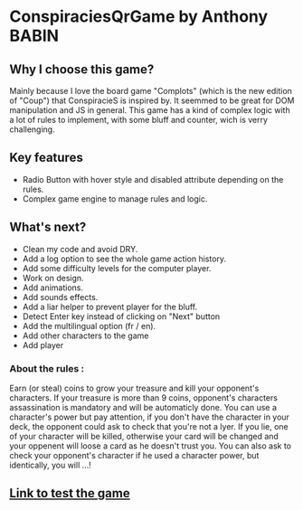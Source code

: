# ConspiraciesQrGame by Anthony BABIN

## Why I choose this game?

Mainly because I love the board game "Complots" (which is the new edition of "Coup") that ConspiracieS is inspired by.
It seemmed to be great for DOM manipulation and JS in general. 
This game has a kind of complex logic with a lot of rules to implement, with some bluff and counter, wich is verry challenging.

## Key features

- Radio Button with hover style and disabled attribute depending on the rules.
- Complex game engine to manage rules and logic.

## What's next?

- Clean my code and avoid DRY.
- Add a log option to see the whole game action history.
- Add some difficulty levels for the computer player.
- Work on design.
- Add animations.
- Add sounds effects.
- Add a liar helper to prevent player for the bluff.
- Detect Enter key instead of clicking on "Next" button
- Add the multilingual option (fr / en).
- Add other characters to the game
- Add player


### About the rules :
Earn (or steal) coins to grow your treasure and kill your opponent's characters.
If your treasure is more than 9 coins, opponent's characters assassination is mandatory and will be automaticly done.
You can use a character's power but pay attention, if you don't have the character in your deck, the opponent could ask to check that you're not a lyer. If you lie, one of your character will be killed, otherwise your card will be changed and your oppenent will loose a card as he doesn't trust you. 
You can also ask to check your opponent's character if he used a character power, but identically, you will …!



## [Link to test the game](https://anthobab.github.io/ConspiraciesQrGame/)
